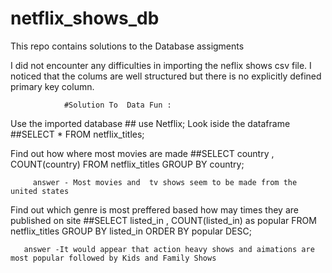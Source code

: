 # netflix_shows_db
This repo contains solutions to the Database assigments


I did not encounter any difficulties in importing the neflix shows csv file. I noticed that the colums are well structured but there is no explicitly defined primary key column.


                #Solution To  Data Fun :
Use the imported database
     ## use Netflix;
Look iside the dataframe
     ##SELECT * FROM netflix_titles;

Find out how where most movies are made
      ##SELECT country , COUNT(country)  FROM netflix_titles GROUP BY country;

         answer - Most movies and  tv shows seem to be made from the united states

Find out which genre is most preffered based how may times they are published on site
    ##SELECT listed_in , COUNT(listed_in) as popular FROM netflix_titles GROUP BY listed_in ORDER BY popular DESC;  

       answer -It would appear that action heavy shows and aimations are most popular followed by Kids and Family Shows 
